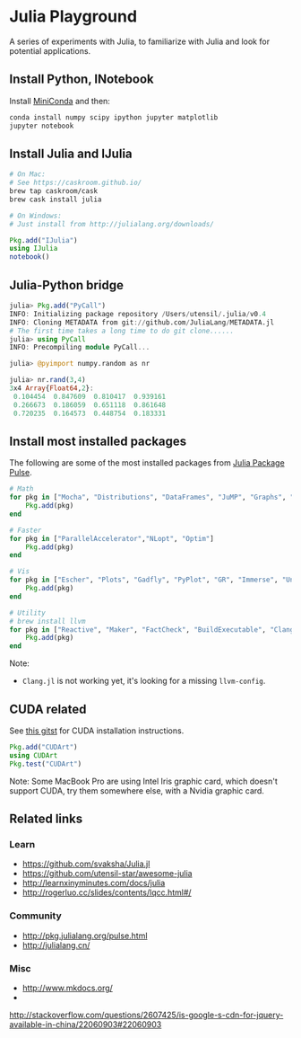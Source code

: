 Julia Playground
====================

A series of experiments with Julia, to familiarize with Julia and look for
potential applications.

Install Python, INotebook
-----------------------------------------

Install [MiniConda](http://conda.pydata.org/miniconda.html) and then:

```bash
conda install numpy scipy ipython jupyter matplotlib
jupyter notebook
```

Install Julia and IJulia
-----------------------------------------

```bash
# On Mac:
# See https://caskroom.github.io/
brew tap caskroom/cask
brew cask install julia

# On Windows:
# Just install from http://julialang.org/downloads/
```

```julia
Pkg.add("IJulia")
using IJulia
notebook()
```

Julia-Python bridge
-----------------------------------------

```julia
julia> Pkg.add("PyCall")
INFO: Initializing package repository /Users/utensil/.julia/v0.4
INFO: Cloning METADATA from git://github.com/JuliaLang/METADATA.jl
# The first time takes a long time to do git clone......
julia> using PyCall
INFO: Precompiling module PyCall...

julia> @pyimport numpy.random as nr

julia> nr.rand(3,4)
3x4 Array{Float64,2}:
 0.104454  0.847609  0.810417  0.939161
 0.266673  0.186059  0.651118  0.861648
 0.720235  0.164573  0.448754  0.183331
```

Install most installed packages
-----------------------------------------

The following are some of the most installed packages from [Julia Package Pulse](http://pkg.julialang.org/pulse.html).

```julia
# Math
for pkg in ["Mocha", "Distributions", "DataFrames", "JuMP", "Graphs", "GLM", "GeneticAlgorithms", "ControlSystems", "DiscriminantAnalysis", "HTSLIB"]
    Pkg.add(pkg)
end

# Faster
for pkg in ["ParallelAccelerator","NLopt", "Optim"]
    Pkg.add(pkg)
end

# Vis
for pkg in ["Escher", "Plots", "Gadfly", "PyPlot", "GR", "Immerse", "UnicodePlots", "Qwt", "PlotlyJS", "Interact", "Mux", "GLVisualize", "Blink"]
    Pkg.add(pkg)
end

# Utility
# brew install llvm
for pkg in ["Reactive", "Maker", "FactCheck", "BuildExecutable", "Clang"]
    Pkg.add(pkg)
end
```

Note:

* `Clang.jl` is not working yet, it's looking for a missing `llvm-config`.

CUDA related
-----------------------------------------

See [this gitst](https://gist.github.com/mlhales/5785725) for CUDA installation
instructions.

```julia
Pkg.add("CUDArt")
using CUDArt
Pkg.test("CUDArt")
```

Note: Some MacBook Pro are using Intel Iris graphic card, which doesn't support CUDA, try
them somewhere else, with a Nvidia graphic card.

Related links
-----------------------------------------

### Learn

* https://github.com/svaksha/Julia.jl
* https://github.com/utensil-star/awesome-julia
* http://learnxinyminutes.com/docs/julia
* http://rogerluo.cc/slides/contents/lqcc.html#/

### Community

* http://pkg.julialang.org/pulse.html
* http://julialang.cn/

### Misc

* http://www.mkdocs.org/
*
http://stackoverflow.com/questions/2607425/is-google-s-cdn-for-jquery-available-in-china/22060903#22060903

